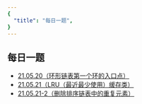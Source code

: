 ```yaml
---
{
  "title": "每日一题",
}
---
```


## 每日一题
- [21.05.20（环形链表第一个环的入口点）](./每日一题/21-05-20.md)
- [21.05.21（LRU（最近最少使用）缓存类）](./每日一题/21-05-21.md)
- [21.05.21-2（删除排序链表中的重复元素）](./每日一题/21-05-21-2.md)
